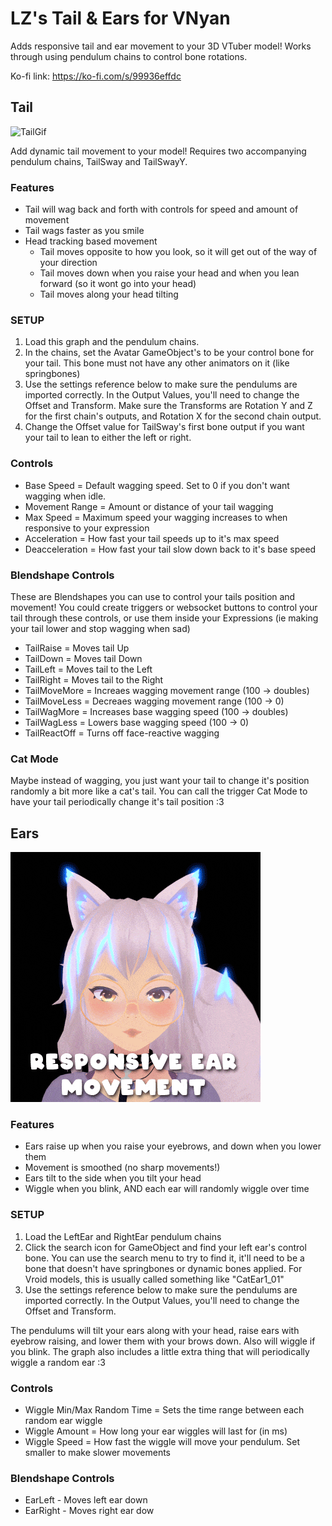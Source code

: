 # LZ's Tail & Ears for VNyan

Adds responsive tail and ear movement to your 3D VTuber model! Works through using pendulum chains to control bone rotations.

Ko-fi link: https://ko-fi.com/s/99936effdc
## Tail

![TailGif](https://github.com/Lunazera/VNyan-Tail-Ears/blob/main/images/Tail-Example-animated.gif)

Add dynamic tail movement to your model!
Requires two accompanying pendulum chains, TailSway and TailSwayY.

### Features
- Tail will wag back and forth with controls for speed and amount of movement
- Tail wags faster as you smile
- Head tracking based movement
  - Tail moves opposite to how you look, so it will get out of the way of your direction
  - Tail moves down when you raise your head and when you lean forward (so it wont go into your head)
  - Tail moves along your head tilting

### SETUP
1. Load this graph and the pendulum chains.
2. In the chains, set the Avatar GameObject's to be your control bone for your tail. This bone must not have any other animators on it (like springbones)
3. Use the settings reference below to make sure the pendulums are imported correctly. In the Output Values, you'll need to change the Offset and Transform. Make sure the Transforms are Rotation Y and Z for the first chain's outputs, and Rotation X for the second chain output.
4. Change the Offset value for TailSway's first bone output if you want your tail to lean to either the left or right.

### Controls
- Base Speed = Default wagging speed. Set to 0 if you don't want wagging when idle. 
- Movement Range = Amount or distance of your tail wagging
- Max Speed = Maximum speed your wagging increases to when responsive to your expression
- Acceleration = How fast your tail speeds up to it's max speed
- Deacceleration = How fast your tail slow down back to it's base speed

### Blendshape Controls
These are Blendshapes you can use to control your tails position and movement! You could create triggers or websocket buttons to control your tail through these controls, or use them inside your Expressions (ie making your tail lower and stop wagging when sad)
- TailRaise = Moves tail Up
- TailDown = Moves tail Down
- TailLeft = Moves tail to the Left
- TailRight = Moves tail to the Right
- TailMoveMore = Increaes wagging movement range (100 -> doubles)
- TailMoveLess = Decreaes wagging movement range (100 -> 0)
- TailWagMore = Increases base wagging speed (100 -> doubles)
- TailWagLess = Lowers base wagging speed (100 -> 0)
- TailReactOff = Turns off face-reactive wagging

### Cat Mode
Maybe instead of wagging, you just want your tail to change it's position randomly a bit more like a cat's tail. You can call the trigger Cat Mode to have your tail periodically change it's tail position :3

## Ears
![EarGif](https://github.com/Lunazera/VNyan-Tail-Ears/blob/main/images/Ears-Example-animated.gif)

### Features
- Ears raise up when you raise your eyebrows, and down when you lower them
- Movement is smoothed (no sharp movements!)
- Ears tilt to the side when you tilt your head
- Wiggle when you blink, AND each ear will randomly wiggle over time

### SETUP
1. Load the LeftEar and RightEar pendulum chains
2. Click the search icon for GameObject and find your left ear's control bone. You can use the search menu to try to find it, it'll need to be a bone that doesn't have springbones or dynamic bones applied. For Vroid models, this is usually called something like "CatEar1_01"
3. Use the settings reference below to make sure the pendulums are imported correctly. In the Output Values, you'll need to change the Offset and Transform.

The pendulums will tilt your ears along with your head, raise ears with eyebrow raising, and lower them with your brows down. Also will wiggle if you blink. The graph also includes a little extra thing that will periodically wiggle a random ear :3

### Controls
- Wiggle Min/Max Random Time = Sets the time range between each random ear wiggle
- Wiggle Amount = How long your ear wiggles will last for (in ms)
- Wiggle Speed = How fast the wiggle will move your pendulum. Set smaller to make slower movements

### Blendshape Controls
- EarLeft - Moves left ear down
- EarRight - Moves right ear dow